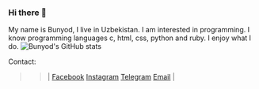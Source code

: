 ### Hi there 👋
My name is Bunyod, I live in Uzbekistan. I am interested in programming. I know programming languages c, html, css, python and ruby. I enjoy what I do.
![Bunyod's GitHub stats](https://github-readme-stats.vercel.app/api?username=bunyoddev&theme=dark&show_icons=true)

Contact:
>>| 
[Facebook](http://facebook.com/Bunyod_Qutpiddinov)
[Instagram](http://instagram.com/Bunyod_Qutpiddinov)
[Telegram](http://t.me.com/Bunyod_Qutpiddinov)
[Email](http://mail:bunyodqutpiddinov6@gmail.com)
>>|


